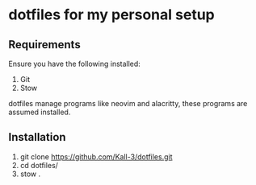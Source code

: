 # dotfiles for my personal setup

## Requirements

Ensure you have the following installed:

1. Git
2. Stow

dotfiles manage programs like neovim and alacritty, these programs are assumed installed.

## Installation

1. git clone https://github.com/Kall-3/dotfiles.git
2. cd dotfiles/
3. stow .
